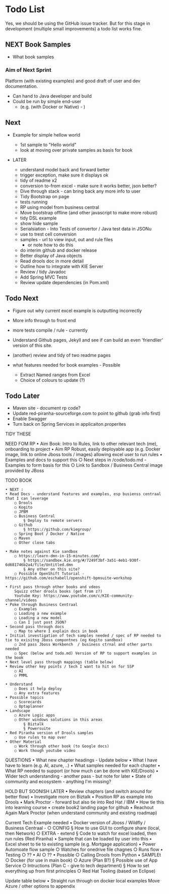 # Todo List

Yes, we should be using the GitHub issue tracker. But for this stage in development (multiple small improvements) a todo list works fine.

## NEXT Book Samples

* What book samples

### Aim of Next Sprint

Platform (with existing examples) and good draft of user and dev documentation.

* Can hand to Java developer and build
* Could be run by simple end-user
    * (e.g. (with Docker or Native) - )

    

## Next

* Example for simple hellow world
  * 1st sample to "Hello world"
  * look at moving over private samples as basis for book

* LATER
  * understand model back and forward better
  * trigger exception, make sure it displays ok
  * tidy of readme x2
  * conversion to-from excel - make sure it works better, json better?
  * Dive through stack - can bring back any more info to user
  * Tidy Bootstrap on page
  * tests running
  * RP using model from business central
  * Move bootstrap offline (and other javascript to make more robust)
  * tidy DSL example
  * show hide sample
  * Serialsiation - Into Tests of convertor / Java test data in JSONu
  * use to trest cell conversion
  * samples - url to view input, out and rule files
    * or note how to do this
  * do interim github and docker release
  * Better display of Java objects
  * Read drools doc in more detail
  * Outline how to integrate with KIE Server
  * Review / tidy Javadoc
  * Add Spring MVC Tests
  * Review update dependencies (in Pom.xml)

## Todo Next 

* Figure out why current excel example is outputting incorrectly
* More info through to front end
* more tests compile / rule - currently 

* Understand Github pages, Jekyll and see if can build an even 'friendlier' version of this site.
* (another) review and tidy of two readme pages

* what features needed for book examples - Possible
    * Extract Named ranges from Excel
    * Choice of colours to update (?)



## Todo Later

* Maven site - document rp code?
* Update red-piranha-sourceforge.com to point to github (grab info first)
* Enable Swagger
* Turn back on Spring Services in applicaiton.properites



TIDY THESE

NEED FOM RP
	• Aim Book: Intro to Rules, link to other relevant tech (me), onboarding to project
	• Aim RP Robust, easily deployable app (e.g. Docker image, link to online Jboss tools / images) allowing excel user to run rules
	•  Examples and docs to support this 
		○ Next steps in /code/todo.md - Examples to form basis for this
		○ Link to Sandbox / Business Central image provided by JBoss
	
TODO BOOK
	
	• NEXT : 
	• Read Docs - understand features and examples, esp busienss centraal that I can leverage 
		○ Drools
		○ Kogito
		○ JPBM
		○ Business Central
			§ Deploy to remote servers
		○ Github
			§ https://github.com/kiegroup/
		○ Spring Boot / Docker / Native
		○ Maven
		○ Other close tabs
		
	• Make notes against Kie sandbox
		○ https://learn-dmn-in-15-minutes.com/
			§ https://sandbox.kie.org/#/7249f3bf-3a51-4eb1-930f-6d681746b2a4/file/Untitled.dmn
			§ Any other on this site?
		○ Possible OpenShift Tutorial - https://github.com/eschabell/openshift-bpmsuite-workshop
	
	• First pass through other books and vdeos
		Squizz other drools books (get from z?)
		Youtube Key: https://www.youtube.com/c/KIE-community-channel/videos
	• Poke through Business Centraal
		○ Examples
		○ Loading a new example
		○ Loading a new model
		○ Can I just post JSON?
	• Second pass through docs
		○ Map to where I explain docs in book
	• Initial investigation of tech samples needed / spec of RP needed to tie to exisitng Jboss compontnes (eg Kogito sandbox)
		○ 2nd pass Jboss Workbench  / business ctrnal and other parts needed
		○ Spec (below and todo.md) Version of RP to support examples in the book
	• Next level pass through mappings (table below)
	• Review other key points / tech I want to hit on for SSP 
		○ AI
		○ PMML
		
	• Understand 
		○ Does it help deploy
		○ Any extra features
	• Possible topics
		○ Scorecards
		○ Optaplanner
	• Landscape
		○ Azure Logic apps
		○ Other windows solutions in this areas
			§ Biztalk
			§ Powersuite
	• Red Piranha version of Drools samples
		○ Use rules to map over
	• Other Material
		○ Work through other book (to Google docs)
		○ Work though youtube video


QUESTIONS
	• What new chapter headings - Update below
	• What I have have to learn (e.g. AI, azure, ..)
	• What samples needed for each chapter
	• What RP needed to support (or how much can be done with KIE/Drools)
	• Wider tech understanding - another pass - but note for later
	• State of community and ecosystem - anything I'm missing?

HOLD BUT SOONISH
LATER
	• Review chapters (and switch around for better flow)
	• Investigate more on Biztalk
	• Position RP as example into Drools
	• Mark Proctor - forward but also tie into Red Hat / IBM
	• How tie this into learning course
	• create book2 landing page for github
	• Reachout Again  Mark Proctor (when understand community and existing roadmap)
	
	
	
		
			

Current Tech Example needed
	• Docker version of Jboss / Wildfly / Business Centraal - 
		○ CONFIG
			§ How to use GUI to configure share (local, then Network)
		○ EXTRA  - extend
			§ Code to watch for excel loaded, then run rules (Red Piranha)
	• Sample that can be loaded by user into this
	• Excel sheet to tie to existing sample (e.g. Mortgage application)
	• Power Automoate flow sample
		○ Watches for onedrive file chagnes
		○ Runs flow
	• Testing
		○ ??
	• AI
		○ ??
	• Possible
		○ Calling Drools from Python
	• SAMPLEt
		○ Docker (for use in main book)
		○ Azure (Plan B?)
			§ Possible use of App Service
		○ Intructions (Plan C - give to tech department)
			§ How to set everything up from first principles
		○ Red Hat Tooling (based on Eclipse)
		

Update table below
	• Straight run through on docker local examples
Move Azure / other options to appendix
